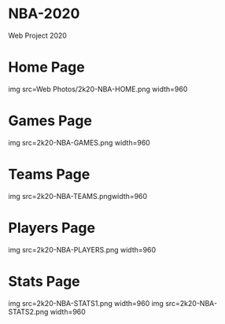 # NBA-2020
Web Project 2020

# Home Page
img src=Web Photos/2k20-NBA-HOME.png width=960

# Games Page
img src=2k20-NBA-GAMES.png width=960

# Teams Page
img src=2k20-NBA-TEAMS.pngwidth=960

# Players Page
img src=2k20-NBA-PLAYERS.png width=960

# Stats Page
img src=2k20-NBA-STATS1.png width=960
img src=2k20-NBA-STATS2.png width=960



